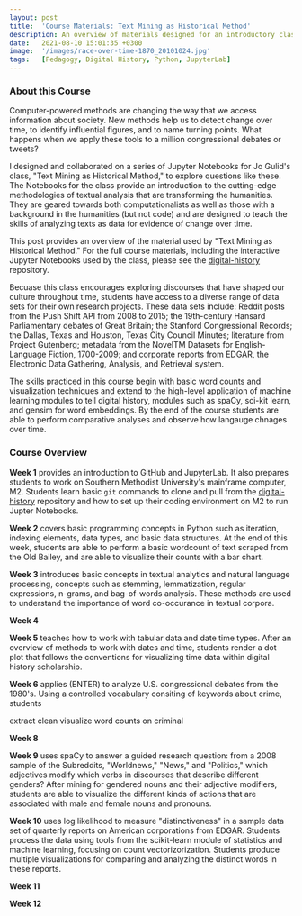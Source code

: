 ```yaml
---
layout: post
title:  'Course Materials: Text Mining as Historical Method'
description: An overview of materials designed for an introductory class on applying computation methods for digital history. A link to the full course material is included.
date:   2021-08-10 15:01:35 +0300
image:  '/images/race-over-time-1870_20101024.jpg'
tags:   [Pedagogy, Digital History, Python, JupyterLab]
---
```

### About this Course

Computer-powered methods are changing the way that we access information about society. New methods help us to detect change over time, to identify influential figures, and to name turning points. What happens when we apply these tools to a million congressional debates or tweets?  

I designed and collaborated on a series of Jupyter Notebooks for Jo Gulid's class, "Text Mining as Historical Method," to explore questions like these. The Notebooks for the class provide an introduction to the cutting-edge methodologies of textual analysis that are transforming the humanities. They are geared towards both computationalists as well as those with a background in the humanities (but not code) and are designed to teach the skills of analyzing texts as data for evidence of change over time. 

This post provides an overview of the material used by "Text Mining as Historical Method." For the full course materials, including the interactive Jupyter Notebooks used by the class, please see the [digital-history](https://github.com/stephbuon/digital-history) repository. 

Becuase this class encourages exploring discourses that have shaped our culture throughout time, students have access to a diverse range of data sets for their own research projects. These data sets include: Reddit posts from the Push Shift API from 2008 to 2015; the 19th-century Hansard Parliamentary debates of Great Britain; the Stanford Congressional Records; the Dallas, Texas and Houston, Texas City Council Minutes; literature from Project Gutenberg; metadata from the NovelTM Datasets for English-Language Fiction, 1700-2009; and corporate reports from EDGAR, the Electronic Data Gathering, Analysis, and Retrieval system. 

The skills practiced in this course begin with basic word counts and visualization techniques and extend to the high-level application of machine learning modules to tell digital history, modules such as spaCy, sci-kit learn, and gensim for word embeddings. By the end of the course students are able to perform comparative analyses and observe how langauge chnages over time. 

### Course Overview

**Week 1** provides an introduction to GitHub and JupyterLab. It also prepares students to work on Southern Methodist University's mainframe computer, M2. Students learn basic `git` commands to clone and pull from the [digital-history](https://github.com/stephbuon/digital-history) repository and how to set up their coding environment on M2 to run Jupter Notebooks. 

**Week 2** covers basic programming concepts in Python such as iteration, indexing elements, data types, and basic data structures. At the end of this week, students are able to perform a basic wordcount of text scraped from the Old Bailey, and are able to visualize their counts with a bar chart. 

**Week 3** introduces basic concepts in textual analytics and natural language processing, concepts such as stemming, lemmatization, regular expressions, n-grams, and bag-of-words analysis. These methods are used to understand the importance of word co-occurance in textual corpora. 

**Week 4** 


**Week 5** teaches how to work with tabular data and date time types. After an overview of methods to work with dates and time, students render a dot plot that follows the conventions for visualizing time data within digital history scholarship. 

**Week 6** applies (ENTER) to analyze U.S. congressional debates from the 1980's. Using a controlled vocabulary consiting of keywords about crime, students 


extract 
clean 
visualize 
word counts on criminal 

**Week 8**

**Week 9** uses spaCy to answer a guided research question: from a 2008 sample of the Subreddits, "Worldnews," "News," and "Politics," which adjectives modify which verbs in discourses that describe different genders? After mining for gendered nouns and their adjective modifiers, students are able to visualize the different kinds of actions that are associated with male and female nouns and pronouns. 

**Week 10** uses log likelihood to measure "distinctiveness" in a sample data set of quarterly reports on American corporations from EDGAR. Students process the data using tools from the scikit-learn module of statistics and machine learning, focusing on count vectorizorization. Students produce multiple visualizations for comparing and analyzing the distinct words in these reports.

**Week 11** 

**Week 12**